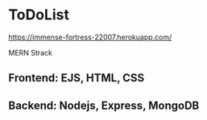 # ToDoList

https://immense-fortress-22007.herokuapp.com/

MERN Strack

## Frontend: EJS, HTML, CSS
## Backend: Nodejs, Express, MongoDB


